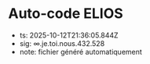 # Auto-code ELIOS
- ts: 2025-10-12T21:36:05.844Z
- sig: ∞.je.toi.nous.432.528
- note: fichier généré automatiquement